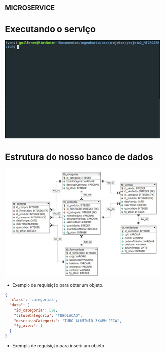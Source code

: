 ## MICROSERVICE

# Executando o serviço
<p align="center">
    <img src="./img/api.gif" alt="run way terminal">
</p>

# Estrutura do nosso banco de dados
<p align="center">
  <img src="./img/diagrama.jpeg" title="Diagrama DER">
</p>

* Exemplo de requisição para obter um objeto.
```json
{
  "class": "categorias",
  "data": {
    "id_categoria": 589,
    "tituloCategoria": "TUBOLACAO",
    "descricaoCategoria": "TUBO ALUMINIO 3X4MM DECA",
    "fg_ativo": 1
  }
}
```

* Exemplo de requisição para inserir um objeto
